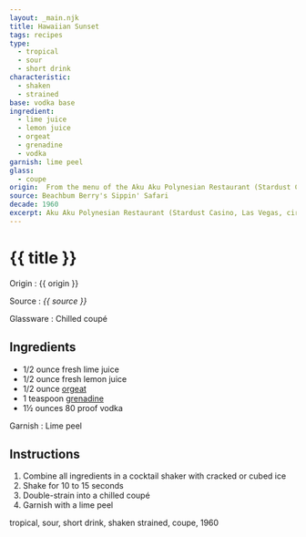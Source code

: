 ```yaml
---
layout: _main.njk
title: Hawaiian Sunset
tags: recipes
type:
  - tropical
  - sour
  - short drink
characteristic:
  - shaken
  - strained
base: vodka base
ingredient:
  - lime juice
  - lemon juice
  - orgeat
  - grenadine
  - vodka
garnish: lime peel
glass:
  - coupe
origin:  From the menu of the Aku Aku Polynesian Restaurant (Stardust Casino, Las Vegas, circa 1930s).
source: Beachbum Berry's Sippin' Safari
decade: 1960
excerpt: Aku Aku Polynesian Restaurant (Stardust Casino, Las Vegas, circa 1930s)
---
```

<!-- markdownlint-disable MD025 -->
# {{ title }}
<!-- markdownlint-enable MD025 -->

Origin
  : {{ origin }}

Source
  : <cite><span data-pagefind-filter="Source">{{ source }}</span></cite>

Glassware
  : Chilled coupé

## Ingredients

* 1/2 ounce fresh lime juice
* 1/2 ounce fresh lemon juice
* 1/2 ounce [orgeat](/mixes/orgeat/)
* 1 teaspoon [grenadine](/mixes/grenadine)
* 1&frac12; ounces 80 proof vodka

Garnish
  : <span data-pagefind-filter="Garnish">Lime peel</span>

## Instructions

1. Combine all ingredients in a cocktail shaker with cracked or cubed ice
2. Shake for 10 to 15 seconds
3. Double-strain into a chilled coupé
4. Garnish with a lime peel

<div
  class="sr-only"
  data-cat[0]="Drink"
  data-type[0]="Tropical"
  data-type[1]="Sour"
  data-type[2]="Short drink"
  data-char[0]="Shaken"
  data-char[1]="Strained"
  data-base[0]="Vodka"
  data-ingredient[0]="Lime juice"
  data-ingredient[1]="Lemon juice"
  data-ingredient[2]="Orgeat"
  data-ingredient[3]="Grenadine"
  data-ingredient[4]="Vodka"
  data-juice[0]="Lime juice"
  data-juice[1]="Lemon juice"
  data-syrup[0]="Orgeat"
  data-syrup[1]="Grenadine"
  data-liquor[0]="Vodka"
  data-origin[0]="Stardust Casino, Las Vegas"
  data-origin[1]="Aku Aku Polynesian Restaurant, Las Vegas"
  data-glass[0]="Coupé"
  data-decade[0]="1960"
  data-pagefind-filter="
    Category[data-cat[0]],
    Type[data-type[0]],
    Type[data-type[1]],
    Type[data-type[2]],
    Characteristic[data-char[0]],
    Characteristic[data-char[1]],
    Base[data-base[0]],
    Ingredient[data-ingredient[0]],
    Ingredient[data-ingredient[1]],
    Ingredient[data-ingredient[2]],
    Ingredient[data-ingredient[3]],
    Ingredient[data-ingredient[4]],
    Juice[data-juice[0]],
    Juice[data-juice[1]],
    Syrup[data-syrup[0]],
    Syrup[data-syrup[1]],
    Liquor[data-liquor[0]],
    Origin[data-origin[0]],
    Origin[data-origin[1]],
    Glassware[data-glass[0]],
    Decade[data-decade[0]]
  "
>
</div>

<div class="keywords" aria-hidden>tropical, sour, short drink, shaken strained, coupe, 1960</div>
